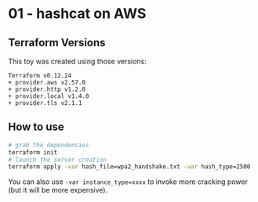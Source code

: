 # 01 - hashcat on AWS

## Terraform Versions

This toy was created using those versions:

``` text
Terraform v0.12.24
+ provider.aws v2.57.0
+ provider.http v1.2.0
+ provider.local v1.4.0
+ provider.tls v2.1.1
```

## How to use

``` bash
# grab the dependencies
terraform init
# launch the server creation
terraform apply -var hash_file=wpa2_handshake.txt -var hash_type=2500
```

You can also use `-var instance_type=xxxx` to invoke more cracking power (but it will be more expensive).
